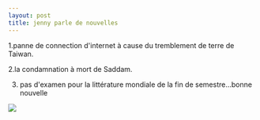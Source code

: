 ```yaml
---
layout: post
title: jenny parle de nouvelles
---
```


1.panne de connection d'internet à cause du tremblement de terre de Taiwan.

2.la condamnation à mort de Saddam.

3. pas d'examen pour la littérature mondiale de la fin de semestre…bonne nouvelle

![](/modules/tinymce/tinymce/jscripts/tiny_mce/plugins/emotions/images/smiley-smile.gif)
